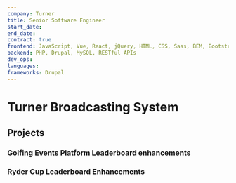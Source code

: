 ```yaml
---
company: Turner
title: Senior Software Engineer
start_date:
end_date:
contract: true
frontend: JavaScript, Vue, React, jQuery, HTML, CSS, Sass, BEM, Bootstrap, Responsive Design, Web Accessibility, SEO
backend: PHP, Drupal, MySQL, RESTful APIs
dev_ops:
languages:
frameworks: Drupal
---
```


# Turner Broadcasting System


<!--
• Highlight the technologies and tools you used for Vue.js and React front-end development in this role.
• Consider mentioning any specific projects or features you developed for PGA.COM, Ryder Cup, or PGA Championship.
-->

## Projects

### Golfing Events Platform Leaderboard enhancements

### Ryder Cup Leaderboard Enhancements
